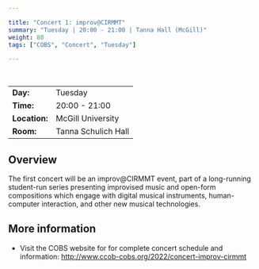 ```yaml
---

title: "Concert 1: improv@CIRMMT"
summary: "Tuesday | 20:00 - 21:00 | Tanna Hall (McGill)"
weight: 80
tags: ["COBS", "Concert", "Tuesday"]

---
```


<br>

| | |
| - | - |
| **Day:** | Tuesday |
| **Time:** | 20:00 - 21:00 |
| **Location:** | McGill University |
| **Room:** | Tanna Schulich Hall |

## Overview

The first concert will be an improv@CIRMMT event, part of a long-running student-run series presenting improvised music and open-form compositions which engage with digital musical instruments, human-computer interaction, and other new musical technologies.

## More information

- Visit the COBS website for for complete concert schedule and information: http://www.ccob-cobs.org/2022/concert-improv-cirmmt
